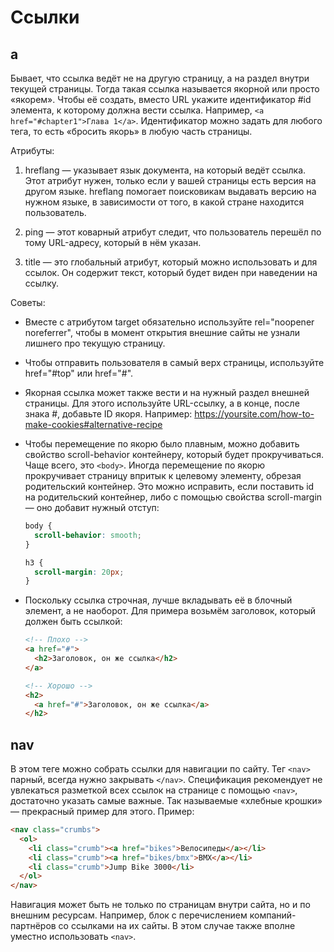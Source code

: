 # Ссылки

## a

Бывает, что ссылка ведёт не на другую страницу, а на раздел внутри текущей страницы. Тогда такая ссылка называется якорной или просто «якорем». Чтобы её создать, вместо URL укажите идентификатор #id элемента, к которому должна вести ссылка. Например, `<a href="#chapter1">Глава 1</a>`. Идентификатор можно задать для любого тега, то есть «бросить якорь» в любую часть страницы.

Атрибуты:

1. hreflang — указывает язык документа, на который ведёт ссылка. Этот атрибут нужен, только если у вашей страницы есть версия на другом языке. hreflang помогает поисковикам выдавать версию на нужном языке, в зависимости от того, в какой стране находится пользователь.

2. ping — этот коварный атрибут следит, что пользователь перешёл по тому URL-адресу, который в нём указан.

3. title — это глобальный атрибут, который можно использовать и для ссылок. Он содержит текст, который будет виден при наведении на ссылку.

Советы:

- Вместе с атрибутом target обязательно используйте rel="noopener noreferrer", чтобы в момент открытия внешние сайты не узнали лишнего про текущую страницу.

- Чтобы отправить пользователя в самый верх страницы, используйте href="#top" или href="#".

- Якорная ссылка может также вести и на нужный раздел внешней страницы. Для этого используйте URL-ссылку, а в конце, после знака #, добавьте ID якоря. Например: https://yoursite.com/how-to-make-cookies#alternative-recipe

- Чтобы перемещение по якорю было плавным, можно добавить свойство scroll-behavior контейнеру, который будет прокручиваться. Чаще всего, это `<body>`. Иногда перемещение по якорю прокручивает страницу впритык к целевому элементу, обрезая родительский контейнер. Это можно исправить, если поставить id на родительский контейнер, либо с помощью свойства scroll-margin — оно добавит нужный отступ:

  ```css
  body {
    scroll-behavior: smooth;
  }
  ```

  ```css
  h3 {
    scroll-margin: 20px;
  }
  ```

- Поскольку ссылка строчная, лучше вкладывать её в блочный элемент, а не наоборот. Для примера возьмём заголовок, который должен быть ссылкой:

  ```html
  <!-- Плохо -->
  <a href="#">
    <h2>Заголовок, он же ссылка</h2>
  </a>

  <!-- Хорошо -->
  <h2>
    <a href="#">Заголовок, он же ссылка</a>
  </h2>
  ```

## nav

В этом теге можно собрать ссылки для навигации по сайту. Тег `<nav>` парный, всегда нужно закрывать `</nav>`. Спецификация рекомендует не увлекаться разметкой всех ссылок на странице с помощью `<nav>`, достаточно указать самые важные. Так называемые «хлебные крошки» — прекрасный пример для этого. Пример:

```html
<nav class="crumbs">
  <ol>
    <li class="crumb"><a href="bikes">Велосипеды</a></li>
    <li class="crumb"><a href="bikes/bmx">BMX</a></li>
    <li class="crumb">Jump Bike 3000</li>
  </ol>
</nav>
```

Навигация может быть не только по страницам внутри сайта, но и по внешним ресурсам. Например, блок с перечислением компаний-партнёров со ссылками на их сайты. В этом случае также вполне уместно использовать `<nav>`.
